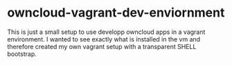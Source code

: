 # owncloud-vagrant-dev-enviornment
This is just a small setup to use developp owncloud apps in a vagrant environment. I wanted to see exactly what is installed in the vm and therefore created my own vagrant setup with a transparent SHELL bootstrap.
